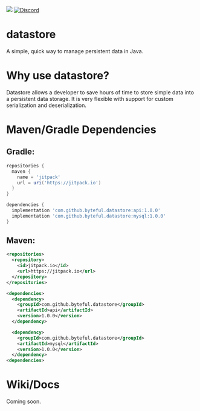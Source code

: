 [![](https://jitpack.io/v/byteful/datastore.svg)](https://jitpack.io/#byteful/datastore)
[![Discord](https://img.shields.io/discord/911029017472270357?color=7289da&logo=discord)](https://discord.gg/G8BDgqsuyw)

# datastore

A simple, quick way to manage persistent data in Java.

# Why use datastore?

Datastore allows a developer to save hours of time to store simple data into a persistent data storage. It is very
flexible with support for custom serialization and deserialization.

# Maven/Gradle Dependencies

## Gradle:

```groovy
repositories {
  maven { 
    name = 'jitpack'
    url = uri('https://jitpack.io')
  }
}

dependencies {
  implementation 'com.github.byteful.datastore:api:1.0.0'
  implementation 'com.github.byteful.datastore:mysql:1.0.0'
}
```

## Maven:

```xml
<repositories>
  <repository>
    <id>jitpack.io</id>
    <url>https://jitpack.io</url>
  </repository>
</repositories>

<dependencies>
  <dependency>
    <groupId>com.github.byteful.datastore</groupId>
    <artifactId>api</artifactId>
    <version>1.0.0</version>
  </dependency>

  <dependency>
    <groupId>com.github.byteful.datastore</groupId>
    <artifactId>mysql</artifactId>
    <version>1.0.0</version>
  </dependency>
<dependencies>
```

# Wiki/Docs

Coming soon.
